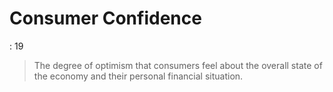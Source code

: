 # Consumer Confidence

: 19

> The degree of optimism that consumers feel about the overall state of the economy and their personal financial situation.
>